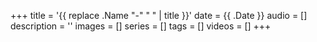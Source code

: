 +++
title = '{{ replace .Name "-" " " | title }}'
date = {{ .Date }}
audio = []
description = ''
images = []
series = []
tags = []
videos = []
+++
